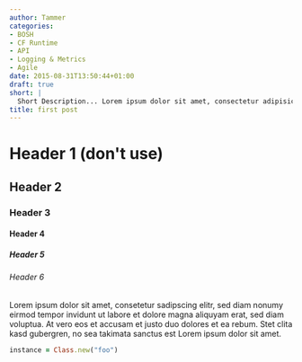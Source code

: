 ```yaml
---
author: Tammer
categories:
- BOSH
- CF Runtime
- API
- Logging & Metrics
- Agile
date: 2015-08-31T13:50:44+01:00
draft: true
short: |
  Short Description... Lorem ipsum dolor sit amet, consectetur adipisicing elit, sed do eiusmod tempor incididunt ut labore et dolore magna aliqua. Ut enim ad minim veniam.
title: first post
---
```


# Header 1 (don't use)

## Header 2

### Header 3

#### Header 4

##### Header 5

###### Header 6

Lorem ipsum dolor sit amet, consetetur sadipscing elitr, sed diam nonumy eirmod
tempor invidunt ut labore et dolore magna aliquyam erat, sed diam voluptua. At
vero eos et accusam et justo duo dolores et ea rebum. Stet clita kasd gubergren,
no sea takimata sanctus est Lorem ipsum dolor sit amet.

~~~ruby
instance = Class.new("foo")
~~~


